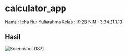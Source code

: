 # calculator_app
Nama  : Icha Nur Yuliarahma
Kelas : IK-2B
NIM   : 3.34.21.1.13
## Hasil
![Screenshot (187)](https://user-images.githubusercontent.com/114141633/205301287-2e90cfc9-a736-4d97-badc-fbd810f1d2a8.png)

